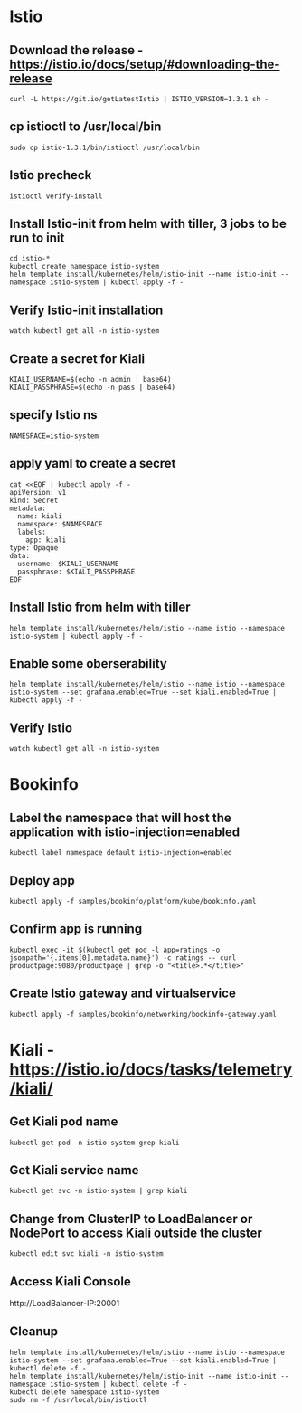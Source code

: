 # Istio

## Download the release - https://istio.io/docs/setup/#downloading-the-release
```curl -L https://git.io/getLatestIstio | ISTIO_VERSION=1.3.1 sh -```
## cp istioctl to /usr/local/bin
```sudo cp istio-1.3.1/bin/istioctl /usr/local/bin```
## Istio precheck
```istioctl verify-install```
## Install Istio-init from helm with tiller, 3 jobs to be run to init
```
cd istio-*
kubectl create namespace istio-system
helm template install/kubernetes/helm/istio-init --name istio-init --namespace istio-system | kubectl apply -f -
```
## Verify Istio-init installation
```watch kubectl get all -n istio-system```

## Create a secret for Kiali
```
KIALI_USERNAME=$(echo -n admin | base64)
KIALI_PASSPHRASE=$(echo -n pass | base64)
```
## specify Istio ns
```NAMESPACE=istio-system```
## apply yaml to create a secret
```
cat <<EOF | kubectl apply -f -
apiVersion: v1
kind: Secret
metadata:
  name: kiali
  namespace: $NAMESPACE
  labels:
    app: kiali
type: Opaque
data:
  username: $KIALI_USERNAME
  passphrase: $KIALI_PASSPHRASE
EOF
```

## Install Istio from helm with tiller
```helm template install/kubernetes/helm/istio --name istio --namespace istio-system | kubectl apply -f -```

## Enable some oberserability
```helm template install/kubernetes/helm/istio --name istio --namespace istio-system --set grafana.enabled=True --set kiali.enabled=True | kubectl apply -f -```

## Verify Istio
```watch kubectl get all -n istio-system```

# Bookinfo

## Label the namespace that will host the application with istio-injection=enabled
```kubectl label namespace default istio-injection=enabled```
## Deploy app
```kubectl apply -f samples/bookinfo/platform/kube/bookinfo.yaml```
## Confirm app is running
```kubectl exec -it $(kubectl get pod -l app=ratings -o jsonpath='{.items[0].metadata.name}') -c ratings -- curl productpage:9080/productpage | grep -o "<title>.*</title>"```
## Create Istio gateway and virtualservice
```kubectl apply -f samples/bookinfo/networking/bookinfo-gateway.yaml```

# Kiali - https://istio.io/docs/tasks/telemetry/kiali/

## Get Kiali pod name
```kubectl get pod -n istio-system|grep kiali```
## Get Kiali service name
```kubectl get svc -n istio-system | grep kiali```
## Change from ClusterIP to LoadBalancer or NodePort to access Kiali outside the cluster
```kubectl edit svc kiali -n istio-system```
## Access Kiali Console
http://LoadBalancer-IP:20001

## Cleanup
```
helm template install/kubernetes/helm/istio --name istio --namespace istio-system --set grafana.enabled=True --set kiali.enabled=True | kubectl delete -f -
helm template install/kubernetes/helm/istio-init --name istio-init --namespace istio-system | kubectl delete -f -
kubectl delete namespace istio-system
sudo rm -f /usr/local/bin/istioctl
```
